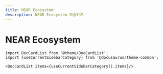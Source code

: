 ```yaml
---
title: NEAR Ecosystem
description: NEAR Ecosystem 학습하기
---
```


# NEAR Ecosystem

```mdx-code-block
import DocCardList from '@theme/DocCardList';
import {useCurrentSidebarCategory} from '@docusaurus/theme-common';

<DocCardList items={useCurrentSidebarCategory().items}/>
```
